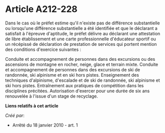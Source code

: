 # Article A212-228

Dans le cas où le préfet estime qu'il n'existe pas de différence substantielle ou lorsqu'une différence substantielle a été
identifiée et que le déclarant a satisfait à l'épreuve d'aptitude, le préfet délivre au déclarant une attestation de libre
établissement et une carte professionnelle d'éducateur sportif ou un récépissé de déclaration de prestation de services qui
portent mention des conditions d'exercice suivantes : 

Conduite et accompagnement de personnes dans des excursions ou des ascensions de montagne en rocher, neige, glace et terrain
mixte. Conduite et accompagnement de personnes dans des excursions de ski de randonnée, ski alpinisme et en ski hors pistes.
Enseignement des techniques d'alpinisme, d'escalade et de ski de randonnée, ski alpinisme et ski hors pistes. Entraînement
aux pratiques de compétition dans les disciplines précitées. Autorisation d'exercer pour une durée de six ans renouvelée à
l'issue d'un stage de recyclage.

**Liens relatifs à cet article**

_Créé par_:

  - Arrêté du 18 janvier 2010 - art. 1
